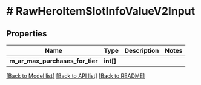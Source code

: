 # # RawHeroItemSlotInfoValueV2Input

## Properties

Name | Type | Description | Notes
------------ | ------------- | ------------- | -------------
**m_ar_max_purchases_for_tier** | **int[]** |  |

[[Back to Model list]](../../README.md#models) [[Back to API list]](../../README.md#endpoints) [[Back to README]](../../README.md)
